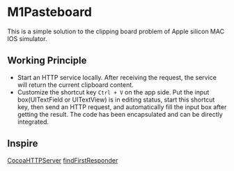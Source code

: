 # M1Pasteboard

This is a simple solution to the clipping board problem of Apple silicon MAC IOS simulator.

## Working Principle
* Start an HTTP service locally. After receiving the request, the service will return the current clipboard content.
* Customize the shortcut key `Ctrl + V` on the app side. Put the input box(UITextField or UITextView) is in editing status, start this shortcut key, then send an HTTP request, and automatically fill the input box after getting the result. The code has been encapsulated and can be directly integrated.

## Inspire
[CocoaHTTPServer](https://github.com/robbiehanson/CocoaHTTPServer)
[findFirstResponder](https://stackoverflow.com/questions/1823317/get-the-current-first-responder-without-using-a-private-api)
